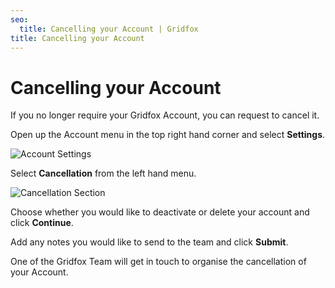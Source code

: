 ```yaml
---
seo:
  title: Cancelling your Account | Gridfox
title: Cancelling your Account
---
```

# Cancelling your Account

If you no longer require your Gridfox Account, you can request to cancel it.

Open up the Account menu in the top right hand corner and select **Settings**.

![Account Settings](/assets/images/account-settings-menu.jpg "Account Settings")

Select **Cancellation** from the left hand menu.

![Cancellation Section](/assets/images/cancellation-section.jpg "Cancellation Section")

Choose whether you would like to deactivate or delete your account and click **Continue**.

Add any notes you would like to send to the team and click **Submit**.

One of the Gridfox Team will get in touch to organise the cancellation of your Account.